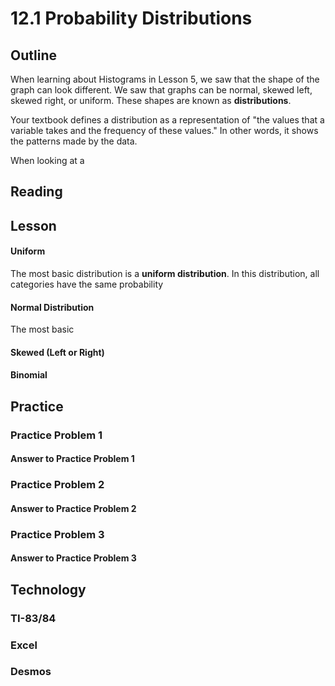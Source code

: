 # 12.1 Probability Distributions

## Outline
When learning about Histograms in Lesson 5, we saw that the shape of the graph can look different. We saw that graphs can be normal, skewed left, skewed right, or uniform. These shapes are known as __distributions__.

Your textbook defines a distribution as a representation of "the values that a variable takes and the frequency of these values." In other words, it shows the patterns made by the data. 

When looking at a 

## Reading

## Lesson
#### Uniform
The most basic distribution is a __uniform distribution__. In this distribution, all categories have the same probability

#### Normal Distribution
The most basic 

#### Skewed (Left or Right)


#### Binomial

## Practice
### Practice Problem 1
#### Answer to Practice Problem 1
### Practice Problem 2
#### Answer to Practice Problem 2
### Practice Problem 3
#### Answer to Practice Problem 3

## Technology
### TI-83/84
### Excel
### Desmos